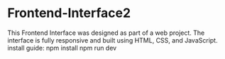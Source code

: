 # Frontend-Interface2
This Frontend Interface was designed as part of a web project. The interface is fully responsive and built using HTML, CSS, and JavaScript. install guide:  npm install npm run dev
